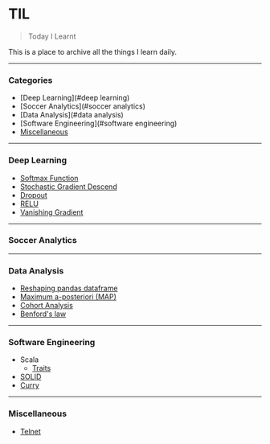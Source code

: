 # TIL
> Today I Learnt

This is a place to archive all the things I learn daily.

---

### Categories

* [Deep Learning](#deep learning)
* [Soccer Analytics](#soccer analytics)
* [Data Analysis](#data analysis)
* [Software Engineering](#software engineering)
* [Miscellaneous](#miscellaneous)

---

### Deep Learning

- [Softmax Function](DeepLearning/softmax.md)
- [Stochastic Gradient Descend](DeepLearning/sgd.md)
- [Dropout](DeepLearning/dropout.md)
- [RELU](DeepLearning/relu.md)
- [Vanishing Gradient](DeepLearning/vanishing.md)

---

### Soccer Analytics

---

### Data Analysis

- [Reshaping pandas dataframe](DataAnalysis/ReshapingInPandas.ipynb)
- [Maximum a-posteriori (MAP)](DataAnalysis/map.md)
- [Cohort Analysis](DataAnalysis/cohort.md)
- [Benford's law](DataAnalysis/benford.md)

---

### Software Engineering

- Scala
    * [Traits](SoftwareEngineering/Scala/traits.md)
- [SOLID](SoftwareEngineering/solid.md)
- [Curry](SoftwareEngineering/currying.md)

---

### Miscellaneous

- [Telnet](Miscellaneous/misc.md)
